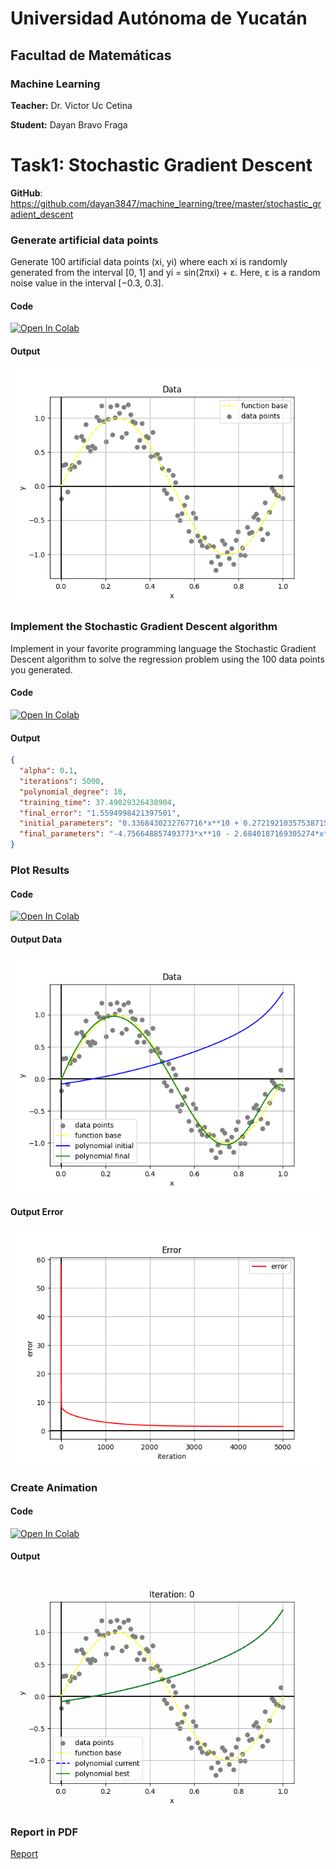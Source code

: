 # Universidad Autónoma de Yucatán

## Facultad de Matemáticas

### Machine Learning

**Teacher:** Dr. Victor Uc Cetina

**Student:** Dayan Bravo Fraga

# Task1: Stochastic Gradient Descent

**GitHub**: https://github.com/dayan3847/machine_learning/tree/master/stochastic_gradient_descent

### Generate artificial data points

Generate 100 artificial data points (xi, yi) where each xi is randomly generated from the interval [0, 1]
and yi = sin(2πxi) + ε. Here, ε is a random noise value in the interval [−0.3, 0.3].

#### Code

[![Open In Colab](https://colab.research.google.com/assets/colab-badge.svg)](https://colab.research.google.com/github/dayan3847/machine_learning/blob/master/stochastic_gradient_descent/colab/1_generate_artificial_data_points.ipynb)

#### Output

![data_points](colab/reports/20230514144011475656/data_points.png)

### Implement the Stochastic Gradient Descent algorithm

Implement in your favorite programming language the Stochastic Gradient Descent algorithm to solve the regression
problem using the 100 data points you generated.

#### Code

[![Open In Colab](https://colab.research.google.com/assets/colab-badge.svg)](https://colab.research.google.com/github/dayan3847/machine_learning/blob/master/stochastic_gradient_descent/colab/2_stochastic_gradient_descent.ipynb)

#### Output

````json
{
  "alpha": 0.1,
  "iterations": 5000,
  "polynomial_degree": 10,
  "training_time": 37.49029326438904,
  "final_error": "1.5594998421397501",
  "initial_parameters": "0.3368430232767716*x**10 + 0.27219210357538715*x**9 + 0.1159717320822019*x**8 - 0.4138054277935391*x**7 - 0.22175986590580077*x**6 + 0.22484676435163797*x**5 - 0.12142737327005382*x**4 + 0.3370932222345827*x**3 + 0.405684035977932*x**2 + 0.4968946679808558*x - 0.08190341619880104",
  "final_parameters": "-4.756648857493773*x**10 - 2.6840187169305274*x**9 - 0.0700422779029662*x**8 + 2.5847554404321937*x**7 + 5.74619910357791*x**6 + 7.576181805796508*x**5 + 4.593121512991505*x**4 - 4.412238250609398*x**3 - 17.11073015532505*x**2 + 8.45356043167721*x - 0.026098954418209405"
}
````

### Plot Results

#### Code

[![Open In Colab](https://colab.research.google.com/assets/colab-badge.svg)](https://colab.research.google.com/github/dayan3847/machine_learning/blob/master/stochastic_gradient_descent/colab/3_plot_results.ipynb)

#### Output Data

![result_polynomial](colab/reports/20230514144011475656/result_polynomial.png)

#### Output Error

![result_error](colab/reports/20230514144011475656/result_error.png)

### Create Animation

#### Code

[![Open In Colab](https://colab.research.google.com/assets/colab-badge.svg)](https://colab.research.google.com/github/dayan3847/machine_learning/blob/master/stochastic_gradient_descent/colab/4_create_animation.ipynb)

#### Output

![animation](colab/reports/20230514144011475656/animation.gif)

### Report in PDF

[Report](doc/reportStochasticGradientDescentSinusoidal.pdf)
